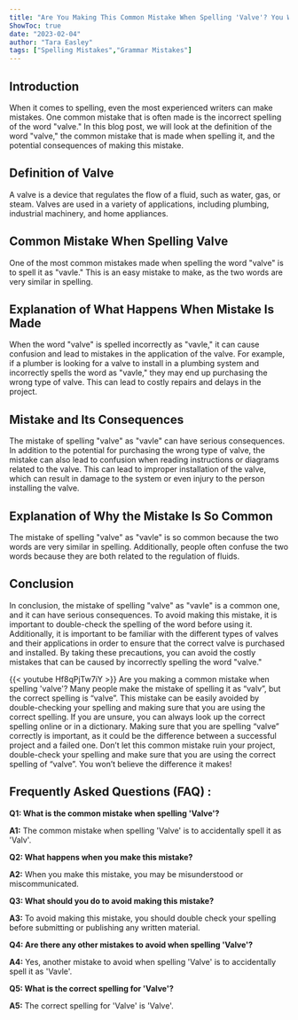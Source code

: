 ```yaml
---
title: "Are You Making This Common Mistake When Spelling 'Valve'? You Won't Believe What Happens Next!"
ShowToc: true 
date: "2023-02-04"
author: "Tara Easley" 
tags: ["Spelling Mistakes","Grammar Mistakes"]
---
```

## Introduction

When it comes to spelling, even the most experienced writers can make mistakes. One common mistake that is often made is the incorrect spelling of the word "valve." In this blog post, we will look at the definition of the word "valve," the common mistake that is made when spelling it, and the potential consequences of making this mistake.

## Definition of Valve

A valve is a device that regulates the flow of a fluid, such as water, gas, or steam. Valves are used in a variety of applications, including plumbing, industrial machinery, and home appliances.

## Common Mistake When Spelling Valve

One of the most common mistakes made when spelling the word "valve" is to spell it as "vavle." This is an easy mistake to make, as the two words are very similar in spelling.

## Explanation of What Happens When Mistake Is Made

When the word "valve" is spelled incorrectly as "vavle," it can cause confusion and lead to mistakes in the application of the valve. For example, if a plumber is looking for a valve to install in a plumbing system and incorrectly spells the word as "vavle," they may end up purchasing the wrong type of valve. This can lead to costly repairs and delays in the project.

## Mistake and Its Consequences

The mistake of spelling "valve" as "vavle" can have serious consequences. In addition to the potential for purchasing the wrong type of valve, the mistake can also lead to confusion when reading instructions or diagrams related to the valve. This can lead to improper installation of the valve, which can result in damage to the system or even injury to the person installing the valve.

## Explanation of Why the Mistake Is So Common

The mistake of spelling "valve" as "vavle" is so common because the two words are very similar in spelling. Additionally, people often confuse the two words because they are both related to the regulation of fluids.

## Conclusion

In conclusion, the mistake of spelling "valve" as "vavle" is a common one, and it can have serious consequences. To avoid making this mistake, it is important to double-check the spelling of the word before using it. Additionally, it is important to be familiar with the different types of valves and their applications in order to ensure that the correct valve is purchased and installed. By taking these precautions, you can avoid the costly mistakes that can be caused by incorrectly spelling the word "valve."

{{< youtube Hf8qPjTw7iY >}} 
Are you making a common mistake when spelling 'valve'? Many people make the mistake of spelling it as “valv”, but the correct spelling is “valve”. This mistake can be easily avoided by double-checking your spelling and making sure that you are using the correct spelling. If you are unsure, you can always look up the correct spelling online or in a dictionary. Making sure that you are spelling “valve” correctly is important, as it could be the difference between a successful project and a failed one. Don’t let this common mistake ruin your project, double-check your spelling and make sure that you are using the correct spelling of “valve”. You won’t believe the difference it makes!

## Frequently Asked Questions (FAQ) :
**Q1: What is the common mistake when spelling 'Valve'?**

**A1:** The common mistake when spelling 'Valve' is to accidentally spell it as 'Valv'. 

**Q2: What happens when you make this mistake?**

**A2:** When you make this mistake, you may be misunderstood or miscommunicated. 

**Q3: What should you do to avoid making this mistake?**

**A3:** To avoid making this mistake, you should double check your spelling before submitting or publishing any written material. 

**Q4: Are there any other mistakes to avoid when spelling 'Valve'?**

**A4:** Yes, another mistake to avoid when spelling 'Valve' is to accidentally spell it as 'Vavle'. 

**Q5: What is the correct spelling for 'Valve'?**

**A5:** The correct spelling for 'Valve' is 'Valve'.





